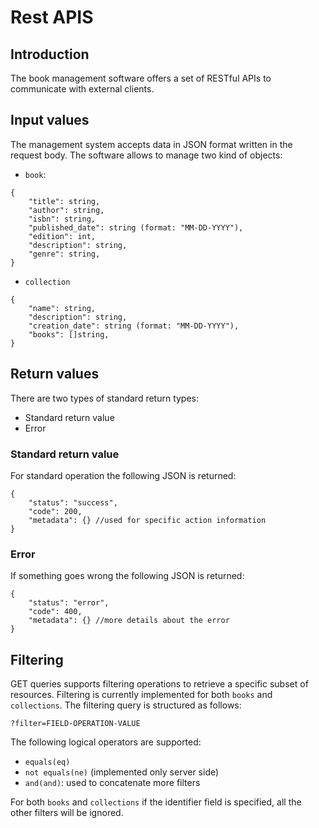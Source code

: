 # Rest APIS

## Introduction
The book management software offers a set of RESTful APIs to communicate with external clients.

## Input values
The management system accepts data in JSON format written in the request body.
The software allows to manage two kind of objects:
- `book`:
```
{
    "title": string,
    "author": string,
    "isbn": string,
    "published_date": string (format: "MM-DD-YYYY"),
    "edition": int,
    "description": string,
    "genre": string,
}
```
- `collection`
```
{
    "name": string,
    "description": string,
    "creation_date": string (format: "MM-DD-YYYY"),
    "books": []string,
}
```

## Return values
There are two types of standard return types:
- Standard return value
- Error

### Standard return value
For standard operation the following JSON is returned:
```
{
    "status": "success",
    "code": 200,
    "metadata": {} //used for specific action information
}
```

### Error
If something goes wrong the following JSON is returned:
```
{
    "status": "error",
    "code": 400,
    "metadata": {} //more details about the error
}
```

## Filtering
GET queries supports filtering operations to retrieve a specific subset of resources. Filtering is currently implemented for both `books` and `collections`.
The filtering query is structured as follows:
```
?filter=FIELD-OPERATION-VALUE
```
The following logical operators are supported:
- `equals(eq)`
- `not equals(ne)` (implemented only server side)
- `and(and)`: used to concatenate more filters
  
For both `books` and `collections` if the identifier field is specified, all the other filters will be ignored.